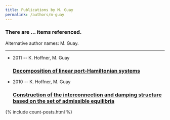 ```yaml
---
title: Publications by M. Guay
permalink: /authors/m-guay
---
```


<h3 id="number-posts">There are ... items referenced.</h3>
<p id='info-authors'>Alternative author names: M. Guay.</p>
<hr />
<ul class="post-list">
<li><span class='post-meta'>2011 -- K. Hoffner, M. Guay</span><h3><a class='post-link' href="{{ site.baseurl }}/decomposition-of-linear-port-hamiltonian-systems">Decomposition of linear port-Hamiltonian systems</a></h3></li>
<li><span class='post-meta'>2010 -- K. Hoffner, M. Guay</span><h3><a class='post-link' href="{{ site.baseurl }}/construction-of-the-interconnection-and-damping-structure-based-on-the-set-of-admissible-equilibria">Construction of the interconnection and damping structure based on the set of admissible equilibria</a></h3></li>

</ul>
{% include count-posts.html %}
